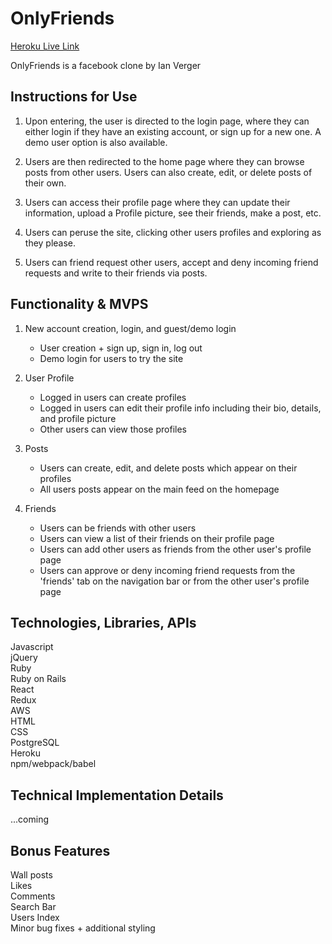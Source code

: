 # OnlyFriends

[Heroku Live Link](https://onlyfriends24.herokuapp.com/)

OnlyFriends is a facebook clone by Ian Verger

## Instructions for Use

1. Upon entering, the user is directed to the login page, where they can either login if they have an existing account, or sign up for a new one. A demo user option is also available.

2. Users are then redirected to the home page where they can browse posts from other users. Users can also create, edit, or delete posts of their own.

3. Users can access their profile page where they can update their information, upload a Profile picture, see their friends, make a post, etc.

4. Users can peruse the site, clicking other users profiles and exploring as they please. 

5. Users can friend request other users, accept and deny incoming friend requests and write to their friends via posts.

## Functionality & MVPS

1. New account creation, login, and guest/demo login  
    - User creation + sign up, sign in, log out  
    - Demo login for users to try the site

2. User Profile 
    - Logged in users can create profiles
    - Logged in users can edit their profile info including their bio, details, and profile picture
    - Other users can view those profiles

3. Posts  
    - Users can create, edit, and delete posts which appear on their profiles
    - All users posts appear on the main feed on the homepage

4. Friends  
    - Users can be friends with other users
    - Users can view a list of their friends on their profile page
    - Users can add other users as friends from the other user's profile page
    - Users can approve or deny incoming friend requests from the 'friends' tab on the navigation bar or from the other user's profile page


## Technologies, Libraries, APIs

Javascript  
jQuery  
Ruby   
Ruby on Rails  
React  
Redux  
AWS  
HTML  
CSS  
PostgreSQL  
Heroku  
npm/webpack/babel

## Technical Implementation Details

...coming

## Bonus Features

Wall posts  
Likes  
Comments  
Search Bar  
Users Index  
Minor bug fixes + additional styling
